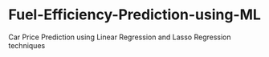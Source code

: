 # Fuel-Efficiency-Prediction-using-ML
Car Price Prediction using Linear Regression and Lasso Regression techniques 
